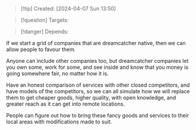 
>[!tip] Created: [2024-04-07 Sun 13:50]

>[!question] Targets: 

>[!danger] Depends: 

If we start a grid of companies that are dreamcatcher native, then we can allow people to favour them.

Anyone can include other companies too, but dreamcatcher companies let you own some, work for some, and see inside and know that you money is going somewhere fair, no matter how it is.

Have an honest comparison of services with other closed competitors, and have models of the competitors, so we can all simulate how we will replace them to get cheaper goods, higher quality, with open knowledge, and greater reach as it can get into remote locations.

People can figure out how to bring these fancy goods and services to their local areas with modifications made to suit.
